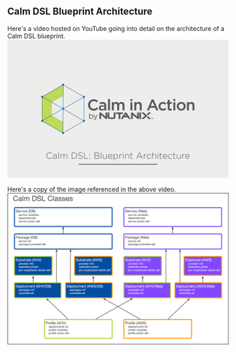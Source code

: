 ## Calm DSL Blueprint Architecture

Here's a video hosted on YouTube going into detail on the architecture of a Calm DSL blueprint.
[![Calm in Action: Calm DSL - Blueprint Architecture](images/CiA_BP_Arch.png)](https://youtu.be/Y-6eq91rtSw)

Here's a copy of the image referenced in the above video.
![Calm DSL Classes](images/Calm_DSL_Classes.png)
